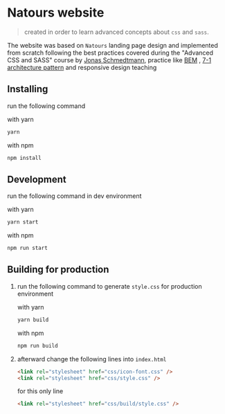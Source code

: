 # Natours website

> created in order to learn advanced concepts about `css` and `sass`.

The website was based on `Natours` landing page design and implemented from scratch following the best practices covered during the "Advanced CSS and SASS" course by [Jonas Schmedtmann](https://codingheroes.io/), practice like [BEM](http://getbem.com/) , [7-1 architecture pattern](https://sass-guidelin.es/#the-7-1-pattern) and responsive design teaching

## Installing

run the following command

with yarn

```sh
yarn
```

with npm

```sh
npm install
```

## Development

run the following command in dev environment

with yarn

```sh
yarn start
```

with npm

```sh
npm run start
```

## Building for production

1.  run the following command to generate `style.css` for production environment

    with yarn

    ```sh
    yarn build
    ```

    with npm

    ```sh
    npm run build
    ```

2.  afterward change the following lines into `index.html`

    ```html
    <link rel="stylesheet" href="css/icon-font.css" />
    <link rel="stylesheet" href="css/style.css" />
    ```

    for this only line

    ```html
    <link rel="stylesheet" href="css/build/style.css" />
    ```
